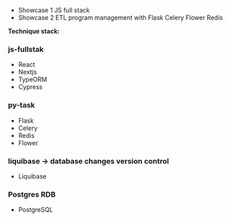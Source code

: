 
 - Showcase 1 JS full stack<br>
 - Showcase 2 ETL program management with Flask Celery Flower Redis

**Technique stack:**

### js-fullstak
- React
- Nextjs
- TypeORM
- Cypress

### py-task
- Flask
- Celery
- Redis
- Flower

### liquibase -> database changes version control
- Liquibase

### Postgres RDB
- PostgreSQL
